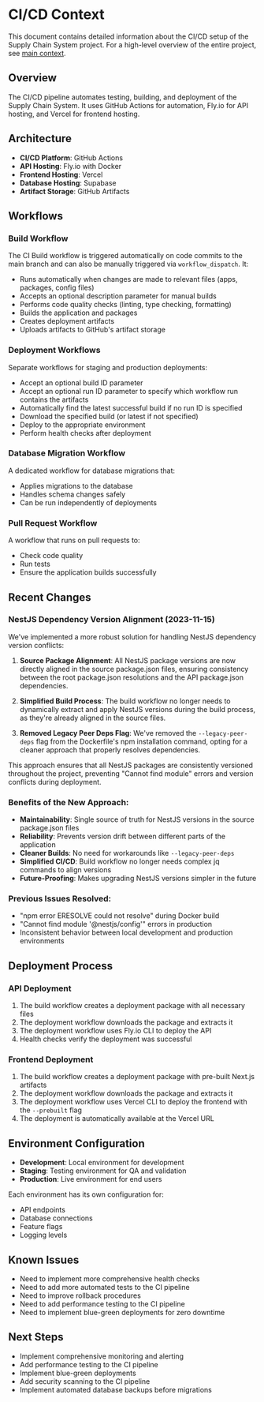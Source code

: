 # CI/CD Context

This document contains detailed information about the CI/CD setup of the Supply Chain System project. For a high-level overview of the entire project, see [main context](./context.md).

## Overview

The CI/CD pipeline automates testing, building, and deployment of the Supply Chain System. It uses GitHub Actions for automation, Fly.io for API hosting, and Vercel for frontend hosting.

## Architecture

- **CI/CD Platform**: GitHub Actions
- **API Hosting**: Fly.io with Docker
- **Frontend Hosting**: Vercel
- **Database Hosting**: Supabase
- **Artifact Storage**: GitHub Artifacts

## Workflows

### Build Workflow

The CI Build workflow is triggered automatically on code commits to the main branch and can also be manually triggered via `workflow_dispatch`. It:

- Runs automatically when changes are made to relevant files (apps, packages, config files)
- Accepts an optional description parameter for manual builds
- Performs code quality checks (linting, type checking, formatting)
- Builds the application and packages
- Creates deployment artifacts
- Uploads artifacts to GitHub's artifact storage

### Deployment Workflows

Separate workflows for staging and production deployments:

- Accept an optional build ID parameter
- Accept an optional run ID parameter to specify which workflow run contains the artifacts
- Automatically find the latest successful build if no run ID is specified
- Download the specified build (or latest if not specified)
- Deploy to the appropriate environment
- Perform health checks after deployment

### Database Migration Workflow

A dedicated workflow for database migrations that:

- Applies migrations to the database
- Handles schema changes safely
- Can be run independently of deployments

### Pull Request Workflow

A workflow that runs on pull requests to:

- Check code quality
- Run tests
- Ensure the application builds successfully

## Recent Changes

### NestJS Dependency Version Alignment (2023-11-15)

We've implemented a more robust solution for handling NestJS dependency version conflicts:

1. **Source Package Alignment**: All NestJS package versions are now directly aligned in the source package.json files, ensuring consistency between the root package.json resolutions and the API package.json dependencies.

2. **Simplified Build Process**: The build workflow no longer needs to dynamically extract and apply NestJS versions during the build process, as they're already aligned in the source files.

3. **Removed Legacy Peer Deps Flag**: We've removed the `--legacy-peer-deps` flag from the Dockerfile's npm installation command, opting for a cleaner approach that properly resolves dependencies.

This approach ensures that all NestJS packages are consistently versioned throughout the project, preventing "Cannot find module" errors and version conflicts during deployment.

### Benefits of the New Approach:

- **Maintainability**: Single source of truth for NestJS versions in the source package.json files
- **Reliability**: Prevents version drift between different parts of the application
- **Cleaner Builds**: No need for workarounds like `--legacy-peer-deps`
- **Simplified CI/CD**: Build workflow no longer needs complex jq commands to align versions
- **Future-Proofing**: Makes upgrading NestJS versions simpler in the future

### Previous Issues Resolved:

- "npm error ERESOLVE could not resolve" during Docker build
- "Cannot find module '@nestjs/config'" errors in production
- Inconsistent behavior between local development and production environments

## Deployment Process

### API Deployment

1. The build workflow creates a deployment package with all necessary files
2. The deployment workflow downloads the package and extracts it
3. The deployment workflow uses Fly.io CLI to deploy the API
4. Health checks verify the deployment was successful

### Frontend Deployment

1. The build workflow creates a deployment package with pre-built Next.js artifacts
2. The deployment workflow downloads the package and extracts it
3. The deployment workflow uses Vercel CLI to deploy the frontend with the `--prebuilt` flag
4. The deployment is automatically available at the Vercel URL

## Environment Configuration

- **Development**: Local environment for development
- **Staging**: Testing environment for QA and validation
- **Production**: Live environment for end users

Each environment has its own configuration for:

- API endpoints
- Database connections
- Feature flags
- Logging levels

## Known Issues

- Need to implement more comprehensive health checks
- Need to add more automated tests to the CI pipeline
- Need to improve rollback procedures
- Need to add performance testing to the CI pipeline
- Need to implement blue-green deployments for zero downtime

## Next Steps

- Implement comprehensive monitoring and alerting
- Add performance testing to the CI pipeline
- Implement blue-green deployments
- Add security scanning to the CI pipeline
- Implement automated database backups before migrations
